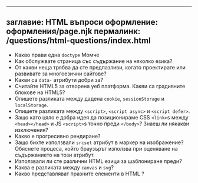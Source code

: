 ***

## заглавие: HTML въпроси&#xA;оформление: оформления/page.njk&#xA;пермалинк: /questions/html-questions/index.html

*   Какво прави една `doctype` Момче
*   Как обслужвате страница със съдържание на няколко езика?
*   От какви неща трябва да сте предпазливи, когато проектирате или развивате за многоезични сайтове?
*   Какви са `data-` атрибути добри за?
*   Считайте HTML5 за отворена уеб платформа. Какви са градивните блокове на HTML5?
*   Опишете разликата между дадена `cookie`, `sessionStorage` и `localStorage`.
*   Опишете разликата между `<script>`, `<script async>` и `<script defer>`.
*   Защо като цяло е добра идея да позиционираме CSS `<link>`s между `<head></head>` и JS `<script>`s точно преди `</body>`? Знаеш ли някакви изключения?
*   Какво е прогресивно рендиране?
*   Защо бихте използвали `srcset` атрибут в маркер на изображение? Обяснете процеса, който браузърът използва при оценяване на съдържанието на този атрибут.
*   Използвали ли сте различни HTML езици за шаблониране преди?
*   Каква е разликата между `canvas` и `svg`?
*   Какво представляват празните елементи в HTML ?
